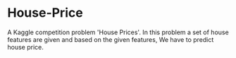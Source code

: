 # House-Price
A Kaggle competition problem 'House Prices'. In this problem a set of house features are given and based on the given features, We have to predict house price.
